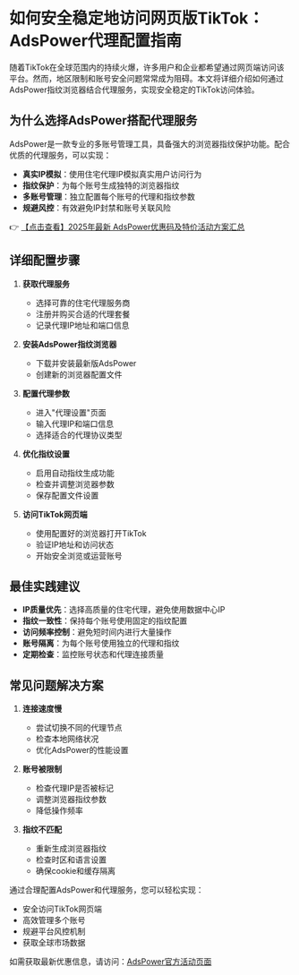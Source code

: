 # 如何安全稳定地访问网页版TikTok：AdsPower代理配置指南

随着TikTok在全球范围内的持续火爆，许多用户和企业都希望通过网页端访问该平台。然而，地区限制和账号安全问题常常成为阻碍。本文将详细介绍如何通过AdsPower指纹浏览器结合代理服务，实现安全稳定的TikTok访问体验。

## 为什么选择AdsPower搭配代理服务

AdsPower是一款专业的多账号管理工具，具备强大的浏览器指纹保护功能。配合优质的代理服务，可以实现：

- **真实IP模拟**：使用住宅代理IP模拟真实用户访问行为
- **指纹保护**：为每个账号生成独特的浏览器指纹
- **多账号管理**：独立配置每个账号的代理和指纹参数
- **规避风控**：有效避免IP封禁和账号关联风险

👉 [【点击查看】2025年最新 AdsPower优惠码及特价活动方案汇总](https://bit.ly/adspower_free)

## 详细配置步骤

1. **获取代理服务**
   - 选择可靠的住宅代理服务商
   - 注册并购买合适的代理套餐
   - 记录代理IP地址和端口信息

2. **安装AdsPower指纹浏览器**
   - 下载并安装最新版AdsPower
   - 创建新的浏览器配置文件

3. **配置代理参数**
   - 进入"代理设置"页面
   - 输入代理IP和端口信息
   - 选择适合的代理协议类型

4. **优化指纹设置**
   - 启用自动指纹生成功能
   - 检查并调整浏览器参数
   - 保存配置文件设置

5. **访问TikTok网页端**
   - 使用配置好的浏览器打开TikTok
   - 验证IP地址和访问状态
   - 开始安全浏览或运营账号

## 最佳实践建议

- **IP质量优先**：选择高质量的住宅代理，避免使用数据中心IP
- **指纹一致性**：保持每个账号使用固定的指纹配置
- **访问频率控制**：避免短时间内进行大量操作
- **账号隔离**：为每个账号使用独立的代理和指纹
- **定期检查**：监控账号状态和代理连接质量

## 常见问题解决方案

1. **连接速度慢**
   - 尝试切换不同的代理节点
   - 检查本地网络状况
   - 优化AdsPower的性能设置

2. **账号被限制**
   - 检查代理IP是否被标记
   - 调整浏览器指纹参数
   - 降低操作频率

3. **指纹不匹配**
   - 重新生成浏览器指纹
   - 检查时区和语言设置
   - 确保cookie和缓存隔离

通过合理配置AdsPower和代理服务，您可以轻松实现：
- 安全访问TikTok网页端
- 高效管理多个账号
- 规避平台风控机制
- 获取全球市场数据

如需获取最新优惠信息，请访问：[AdsPower官方活动页面](https://bit.ly/adspower_free)